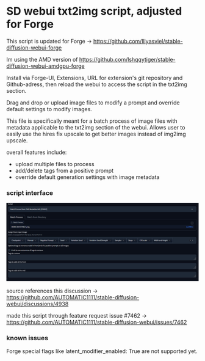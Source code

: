 # SD webui txt2img script, adjusted for Forge

This script is updated for Forge -> https://github.com/lllyasviel/stable-diffusion-webui-forge

Im using the AMD version of https://github.com/lshqqytiger/stable-diffusion-webui-amdgpu-forge

Install via Forge-UI, Extensions, URL for extension's git repository and Github-adress, then reload the webui to access the script in the txt2img section.

Drag and drop or upload image files to modify a prompt and override default settings to modify images.

This file is specifically meant for a batch process of image files with metadata applicable to the txt2img section
of the webui. Allows user to easily use the hires fix upscale to get better images instead of img2img upscale.

overall features include:
  - upload multiple files to process
  - add/delete tags from a positive prompt
  - override default generation settings with image metadata

### script interface
![alt text](https://github.com/Nekuro25/SD-webui-txt2img-script/blob/main/ui.png?raw=true)

source references this discussion -> https://github.com/AUTOMATIC1111/stable-diffusion-webui/discussions/4938

made this script through feature request issue #7462 -> https://github.com/AUTOMATIC1111/stable-diffusion-webui/issues/7462

### known issues
Forge special flags like latent_modifier_enabled: True are not supported yet. 